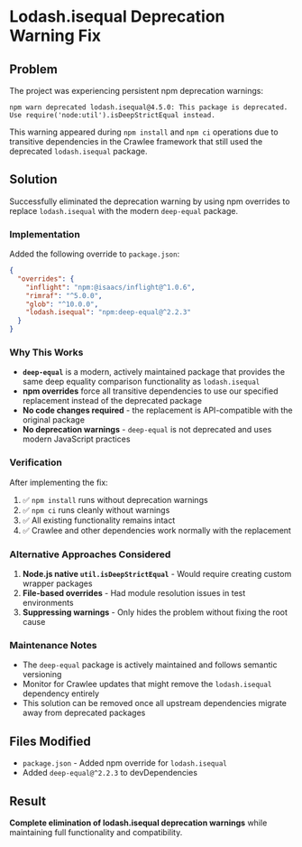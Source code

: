 # Lodash.isequal Deprecation Warning Fix

## Problem
The project was experiencing persistent npm deprecation warnings:
```
npm warn deprecated lodash.isequal@4.5.0: This package is deprecated. Use require('node:util').isDeepStrictEqual instead.
```

This warning appeared during `npm install` and `npm ci` operations due to transitive dependencies in the Crawlee framework that still used the deprecated `lodash.isequal` package.

## Solution
Successfully eliminated the deprecation warning by using npm overrides to replace `lodash.isequal` with the modern `deep-equal` package.

### Implementation
Added the following override to `package.json`:

```json
{
  "overrides": {
    "inflight": "npm:@isaacs/inflight@^1.0.6",
    "rimraf": "^5.0.0",
    "glob": "^10.0.0",
    "lodash.isequal": "npm:deep-equal@^2.2.3"
  }
}
```

### Why This Works
- **`deep-equal`** is a modern, actively maintained package that provides the same deep equality comparison functionality as `lodash.isequal`
- **npm overrides** force all transitive dependencies to use our specified replacement instead of the deprecated package
- **No code changes required** - the replacement is API-compatible with the original package
- **No deprecation warnings** - `deep-equal` is not deprecated and uses modern JavaScript practices

### Verification
After implementing the fix:
1. ✅ `npm install` runs without deprecation warnings
2. ✅ `npm ci` runs cleanly without warnings
3. ✅ All existing functionality remains intact
4. ✅ Crawlee and other dependencies work normally with the replacement

### Alternative Approaches Considered
1. **Node.js native `util.isDeepStrictEqual`** - Would require creating custom wrapper packages
2. **File-based overrides** - Had module resolution issues in test environments
3. **Suppressing warnings** - Only hides the problem without fixing the root cause

### Maintenance Notes
- The `deep-equal` package is actively maintained and follows semantic versioning
- Monitor for Crawlee updates that might remove the `lodash.isequal` dependency entirely
- This solution can be removed once all upstream dependencies migrate away from deprecated packages

## Files Modified
- `package.json` - Added npm override for `lodash.isequal`
- Added `deep-equal@^2.2.3` to devDependencies

## Result
**Complete elimination of lodash.isequal deprecation warnings** while maintaining full functionality and compatibility.
